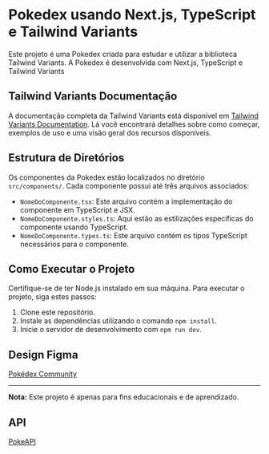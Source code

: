 # Pokedex usando Next.js, TypeScript e Tailwind Variants

Este projeto é uma Pokedex criada para estudar e utilizar a biblioteca Tailwind Variants. A Pokedex é desenvolvida com Next.js, TypeScript e Tailwind Variants

## Tailwind Variants Documentação

A documentação completa da Tailwind Variants está disponível em [Tailwind Variants Documentation](https://www.tailwind-variants.org/docs/introduction). Lá você encontrará detalhes sobre como começar, exemplos de uso e uma visão geral dos recursos disponíveis.

## Estrutura de Diretórios

Os componentes da Pokedex estão localizados no diretório `src/components/`. Cada componente possui até três arquivos associados:

- `NomeDoComponente.tsx`: Este arquivo contém a implementação do componente em TypeScript e JSX.
- `NomeDoComponente.styles.ts`: Aqui estão as estilizações específicas do componente usando TypeScript.
- `NomeDoComponente.types.ts`: Este arquivo contém os tipos TypeScript necessários para o componente.

## Como Executar o Projeto

Certifique-se de ter Node.js instalado em sua máquina. Para executar o projeto, siga estes passos:

1. Clone este repositório.
2. Instale as dependências utilizando o comando `npm install`.
3. Inicie o servidor de desenvolvimento com `npm run dev`.

## Design Figma

[Pokédex Community](<https://www.figma.com/file/j4zwx9YCogFTcTk8rMCGoH/Pok%C3%A9dex-(Community)?node-id=913%3A237&mode=dev>)

---

**Nota:** Este projeto é apenas para fins educacionais e de aprendizado.

## API

[PokeAPI](https://pokeapi.co/docs/v2)
